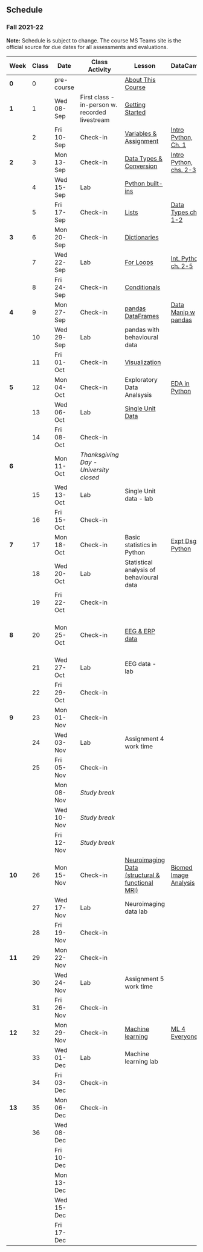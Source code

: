 ## Schedule
### Fall 2021-22

**Note:** Schedule is subject to change. The course MS Teams site is the official source for due dates for all assessments and evaluations.

| Week   | Class | Date       | Class Activity                                 | Lesson                                                                                                                      | DataCamp                                                                                       | Work Due                                     |
|--------|-------|------------|------------------------------------------------|-----------------------------------------------------------------------------------------------------------------------------|------------------------------------------------------------------------------------------------|----------------------------------------------|
| **0**  | 0     | pre-course |                                                | [About This Course](https://dalpsychneuro.github.io/NESC_3505_textbook/1/why.html)                                          |                                                                                                |                                              |
| **1**  | 1     | Wed 08-Sep | First class - in-person w. recorded livestream | [Getting Started](https://dalpsychneuro.github.io/NESC_3505_textbook/2/learning_objectives.html)                            |                                                                                                |                                              |
|        | 2     | Fri 10-Sep | Check-in                                       | [Variables & Assignment](https://dalpsychneuro.github.io/NESC_3505_textbook/3/variables-and-assignment.html)                | [Intro Python, Ch. 1](https://learn.datacamp.com/courses/intro-to-python-for-data-science)     | Assignment 1                                 |
| **2**  | 3     | Mon 13-Sep | Check-in                                       | [Data Types & Conversion](https://dalpsychneuro.github.io/NESC_3505_textbook/3/types-conversion.html)                       | [Intro Python, chs. 2-3](https://learn.datacamp.com/courses/intro-to-python-for-data-science)  | Self-Assessment 1                            |
|        | 4     | Wed 15-Sep | Lab                                            | [Python built-ins](https://dalpsychneuro.github.io/NESC_3505_textbook/3/built-in.html)                                      |                                                                                                |                                              |
|        | 5     | Fri 17-Sep | Check-in                                       | [Lists](https://dalpsychneuro.github.io/NESC_3505_textbook/3/lists.html)                                                    | [Data Types ch. 1-2](https://learn.datacamp.com/courses/data-types-for-data-science-in-python) |                                              |
| **3**  | 6     | Mon 20-Sep | Check-in                                       | [Dictionaries](https://dalpsychneuro.github.io/NESC_3505_textbook/3/dictionaries.html)                                      |                                                                                                | Assignment 2                                 |
|        | 7     | Wed 22-Sep | Lab                                            | [For Loops](https://dalpsychneuro.github.io/NESC_3505_textbook/3/for-loops.html)                                            | [Int. Python ch. 2-5](https://learn.datacamp.com/courses/intermediate-python)                  |                                              |
|        | 8     | Fri 24-Sep | Check-in                                       | [Conditionals](https://dalpsychneuro.github.io/NESC_3505_textbook/3/conditionals.html)                                      |                                                                                                |                                              |
| **4**  | 9     | Mon 27-Sep | Check-in                                       | [pandas DataFrames](https://dalpsychneuro.github.io/NESC_3505_textbook/3/pandas-dataframes.html)                            | [Data Manip w pandas](https://learn.datacamp.com/courses/data-manipulation-with-pandas)        | Self-Assessment 2                            |
|        | 10    | Wed 29-Sep | Lab                                            | pandas with behavioural data                                                                                                |                                                                                                |                                              |
|        | 11    | Fri 01-Oct | Check-in                                       | [Visualization](https://dalpsychneuro.github.io/NESC_3505_textbook/visualization/introduction.html)                         |                                                                                                | Demo 1                                       |
| **5**  | 12    | Mon 04-Oct | Check-in                                       | Exploratory Data Analsysis                                                                                                  | [EDA in Python](https://learn.datacamp.com/courses/exploratory-data-analysis-in-python)        | Assignment 3                                 |
|        | 13    | Wed 06-Oct | Lab                                            | [Single Unit Data](https://dalpsychneuro.github.io/NESC_3505_textbook/single_unit/introduction.html)                        |                                                                                                |                                              |
|        | 14    | Fri 08-Oct | Check-in                                       |                                                                                                                             |                                                                                                |                                              |
| **6**  |       | Mon 11-Oct | *Thanksgiving Day - University closed*         |                                                                                                                             |                                                                                                | Self-Assessment 3                            |
|        | 15    | Wed 13-Oct | Lab                                            | Single Unit data - lab                                                                                                      |                                                                                                |                                              |
|        | 16    | Fri 15-Oct | Check-in                                       |                                                                                                                             |                                                                                                |                                              |
| **7**  | 17    | Mon 18-Oct | Check-in                                       | Basic statistics in Python                                                                                                  | [Expt Dsgn Python](https://learn.datacamp.com/courses/experimental-design-in-python)           |                                              |
|        | 18    | Wed 20-Oct | Lab                                            | Statistical analysis of behavioural data                                                                                    |                                                                                                | Project 1 Peer Assessment                    |
|        | 19    | Fri 22-Oct | Check-in                                       |                                                                                                                             |                                                                                                | Project 1                                    |
| **8**  | 20    | Mon 25-Oct | Check-in                                       | [EEG & ERP data](https://dalpsychneuro.github.io/NESC_3505_textbook/eeg/introduction.html)                                  |                                                                                                | Self-Assessment 4; Project 1 peer assessment |
|        | 21    | Wed 27-Oct | Lab                                            | EEG data - lab                                                                                                              |                                                                                                |                                              |
|        | 22    | Fri 29-Oct | Check-in                                       |                                                                                                                             |                                                                                                | Demo 2                                       |
| **9**  | 23    | Mon 01-Nov | Check-in                                       |                                                                                                                             |                                                                                                |                                              |
|        | 24    | Wed 03-Nov | Lab                                            | Assignment 4 work time                                                                                                      |                                                                                                |                                              |
|        | 25    | Fri 05-Nov | Check-in                                       |                                                                                                                             |                                                                                                | Assignment 4                                 |
|        |       | Mon 08-Nov | *Study break*                                  |                                                                                                                             |                                                                                                | Self-Assessment 5                            |
|        |       | Wed 10-Nov | *Study break*                                  |                                                                                                                             |                                                                                                |                                              |
|        |       | Fri 12-Nov | *Study break*                                  |                                                                                                                             |                                                                                                |                                              |
| **10** | 26    | Mon 15-Nov | Check-in                                       | [Neuroimaging Data (structural & functional MRI)](https://dalpsychneuro.github.io/NESC_3505_textbook/mri/introduction.html) | [Biomed Image Analysis](https://www.datacamp.com/courses/biomedical-image-analysis-in-python)  |                                              |
|        | 27    | Wed 17-Nov | Lab                                            | Neuroimaging data lab                                                                                                       |                                                                                                |                                              |
|        | 28    | Fri 19-Nov | Check-in                                       |                                                                                                                             |                                                                                                | Portfolio Submission 1                       |
| **11** | 29    | Mon 22-Nov | Check-in                                       |                                                                                                                             |                                                                                                | Self-Assessment 6                            |
|        | 30    | Wed 24-Nov | Lab                                            | Assignment 5 work time                                                                                                      |                                                                                                |                                              |
|        | 31    | Fri 26-Nov | Check-in                                       |                                                                                                                             |                                                                                                | Assignment 5                                 |
| **12** | 32    | Mon 29-Nov | Check-in                                       | [Machine learning](https://dalpsychneuro.github.io/NESC_3505_textbook/machine_learning/introduction.html)                   | [ML 4 Everyone](https://learn.datacamp.com/courses/machine-learning-for-everyone)              | Demo 3                                       |
|        | 33    | Wed 01-Dec | Lab                                            | Machine learning lab                                                                                                        |                                                                                                |                                              |
|        | 34    | Fri 03-Dec | Check-in                                       |                                                                                                                             |                                                                                                |                                              |
| **13** | 35    | Mon 06-Dec | Check-in                                       |                                                                                                                             |                                                                                                | Self-Assessment 7                            |
|        | 36    | Wed 08-Dec |                                                |                                                                                                                             |                                                                                                |                                              |
|        |       | Fri 10-Dec |                                                |                                                                                                                             |                                                                                                | Project 2                                    |
|        |       | Mon 13-Dec |                                                |                                                                                                                             |                                                                                                | Project 2 Peer Assessment                    |
|        |       | Wed 15-Dec |                                                |                                                                                                                             |                                                                                                |                                              |
|        |       | Fri 17-Dec |                                                |                                                                                                                             |                                                                                                | Portfolio Submission 2                       |
